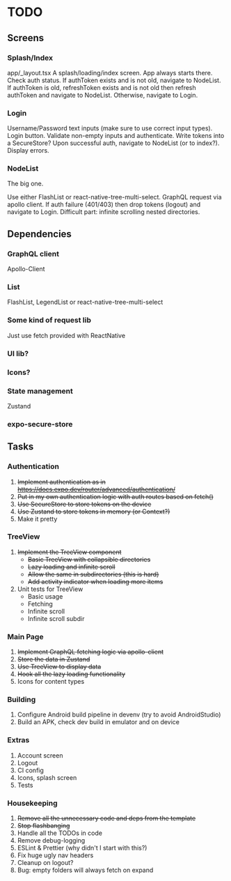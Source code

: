 # TODO

## Screens

### Splash/Index
app/_layout.tsx
A splash/loading/index screen. App always starts there. Check auth status.
If authToken exists and is not old, navigate to NodeList.
If authToken is old, refreshToken exists and is not old then refresh
authToken and navigate to NodeList.
Otherwise, navigate to Login.

### Login
Username/Password text inputs (make sure to use correct input types).
Login button. Validate non-empty inputs and authenticate.
Write tokens into a SecureStore?
Upon successful auth, navigate to NodeList (or to index?).
Display errors.

### NodeList
The big one.

Use either FlashList or react-native-tree-multi-select.
GraphQL request via apollo client.
If auth failure (401/403) then drop tokens (logout) and navigate to Login.
Difficult part: infinite scrolling nested directories.

## Dependencies

### GraphQL client
Apollo-Client
### List
FlashList, LegendList or react-native-tree-multi-select
### Some kind of request lib
Just use fetch provided with ReactNative
### UI lib?
### Icons?
### State management
Zustand
### expo-secure-store

## Tasks

### Authentication
1. ~~Implement authentication as in https://docs.expo.dev/router/advanced/authentication/~~
1. ~~Put in my own authentication logic with auth routes based on fetch()~~
1. ~~Use SecureStore to store tokens on the device~~
1. ~~Use Zustand to store tokens in memory (or Context?)~~
1. Make it pretty

### TreeView
1. ~~Implement the TreeView component~~
    - ~~Basic TreeView with collapsible directories~~
    - ~~Lazy loading and infinite scroll~~
    - ~~Allow the same in subdirectories (this is hard)~~
    - ~~Add activity indicator when loading more items~~
1. Unit tests for TreeView
    - Basic usage
    - Fetching
    - Infinite scroll
    - Infinite scroll subdir

### Main Page
1. ~~Implement GraphQL fetching logic via apollo-client~~
1. ~~Store the data in Zustand~~
1. ~~Use TreeView to display data~~
1. ~~Hook all the lazy loading functionality~~
1. Icons for content types

### Building
1. Configure Android build pipeline in devenv (try to avoid AndroidStudio)
1. Build an APK, check dev build in emulator and on device

### Extras
1. Account screen
1. Logout
1. CI config
1. Icons, splash screen
1. Tests

### Housekeeping
1. ~~Remove all the unnecessary code and deps from the template~~
1. ~~Stop flashbanging~~
1. Handle all the TODOs in code
1. Remove debug-logging
1. ESLint & Prettier (why didn't I start with this?)
1. Fix huge ugly nav headers
1. Cleanup on logout?
1. Bug: empty folders will always fetch on expand
